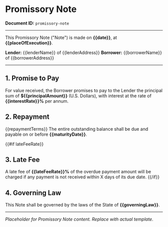 # Promissory Note
**Document ID:** `promissory-note`

---

This Promissory Note ("Note") is made on **{{date}}**, at **{{placeOfExecution}}**.

**Lender:** {{lenderName}} of {{lenderAddress}}
**Borrower:** {{borrowerName}} of {{borrowerAddress}}

---

## 1. Promise to Pay
For value received, the Borrower promises to pay to the Lender the principal sum of **${{principalAmount}}** (U.S. Dollars), with interest at the rate of **{{interestRate}}%** per annum.

## 2. Repayment
{{repaymentTerms}}
The entire outstanding balance shall be due and payable on or before **{{maturityDate}}**.

{{#if lateFeeRate}}
## 3. Late Fee
A late fee of **{{lateFeeRate}}%** of the overdue payment amount will be charged if any payment is not received within X days of its due date.
{{/if}}

## 4. Governing Law
This Note shall be governed by the laws of the State of **{{governingLaw}}**.

---
*Placeholder for Promissory Note content. Replace with actual template.*
